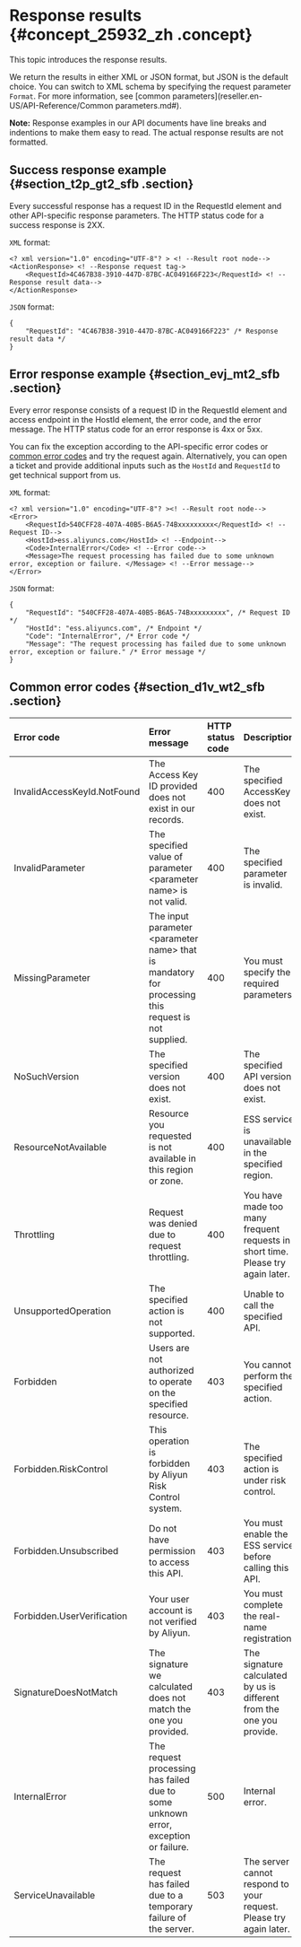 # Response results {#concept_25932_zh .concept}

This topic introduces the response results.

We return the results in either XML or JSON format, but JSON is the default choice. You can switch to XML schema by specifying the request parameter `Format`. For more information, see [common parameters](reseller.en-US/API-Reference/Common parameters.md#).

**Note:** Response examples in our API documents have line breaks and indentions to make them easy to read. The actual response results are not formatted.

## Success response example {#section_t2p_gt2_sfb .section}

Every successful response has a request ID in the RequestId element and other API-specific response parameters. The HTTP status code for a success response is 2XX.

`XML` format:

```
<? xml version="1.0" encoding="UTF-8"? > <! --Result root node-->
<ActionResponse> <! --Response request tag->
    <RequestId>4C467B38-3910-447D-87BC-AC049166F223</RequestId> <! --Response result data-->
</ActionResponse>
```

`JSON` format:

```
{
    "RequestId": "4C467B38-3910-447D-87BC-AC049166F223" /* Response result data */
}
```

## Error response example {#section_evj_mt2_sfb .section}

Every error response consists of a request ID in the RequestId element and access endpoint in the HostId element, the error code, and the error message. The HTTP status code for an error response is 4xx or 5xx.

You can fix the exception according to the API-specific error codes or [common error codes](#) and try the request again. Alternatively, you can open a ticket and provide additional inputs such as the `HostId` and `RequestId` to get technical support from us.

`XML` format:

```
<? xml version="1.0" encoding="UTF-8"? ><! --Result root node-->
<Error>
    <RequestId>540CFF28-407A-40B5-B6A5-74Bxxxxxxxxx</RequestId> <! --Request ID-->
    <HostId>ess.aliyuncs.com</HostId> <! --Endpoint-->
    <Code>InternalError</Code> <! --Error code-->
    <Message>The request processing has failed due to some unknown error, exception or failure. </Message> <! --Error message-->
</Error>
```

`JSON` format:

```
{
    "RequestId": "540CFF28-407A-40B5-B6A5-74Bxxxxxxxxx", /* Request ID */
    "HostId": "ess.aliyuncs.com", /* Endpoint */
    "Code": "InternalError", /* Error code */
    "Message": "The request processing has failed due to some unknown error, exception or failure." /* Error message */
}
```

## Common error codes {#section_d1v_wt2_sfb .section}

|Error code|Error message|HTTP status code|Description|
|:---------|:------------|:---------------|:----------|
|InvalidAccessKeyId.NotFound|The Access Key ID provided does not exist in our records.|400|The specified AccessKey does not exist.|
|InvalidParameter|The specified value of parameter <parameter name\> is not valid.|400|The specified parameter is invalid.|
|MissingParameter|The input parameter <parameter name\> that is mandatory for processing this request is not supplied.|400|You must specify the required parameters.|
|NoSuchVersion|The specified version does not exist.|400|The specified API version does not exist.|
|ResourceNotAvailable|Resource you requested is not available in this region or zone.|400|ESS service is unavailable in the specified region.|
|Throttling|Request was denied due to request throttling.|400|You have made too many frequent requests in short time. Please try again later.|
|UnsupportedOperation|The specified action is not supported.|400|Unable to call the specified API.|
|Forbidden|Users are not authorized to operate on the specified resource.|403|You cannot perform the specified action.|
|Forbidden.RiskControl|This operation is forbidden by Aliyun Risk Control system.|403|The specified action is under risk control.|
|Forbidden.Unsubscribed|Do not have permission to access this API.|403|You must enable the ESS service before calling this API.|
|Forbidden.UserVerification|Your user account is not verified by Aliyun.|403|You must complete the real-name registration.|
|SignatureDoesNotMatch|The signature we calculated does not match the one you provided.|403|The signature calculated by us is different from the one you provide.|
|InternalError|The request processing has failed due to some unknown error, exception or failure.|500|Internal error.|
|ServiceUnavailable|The request has failed due to a temporary failure of the server.|503|The server cannot respond to your request. Please try again later.|

